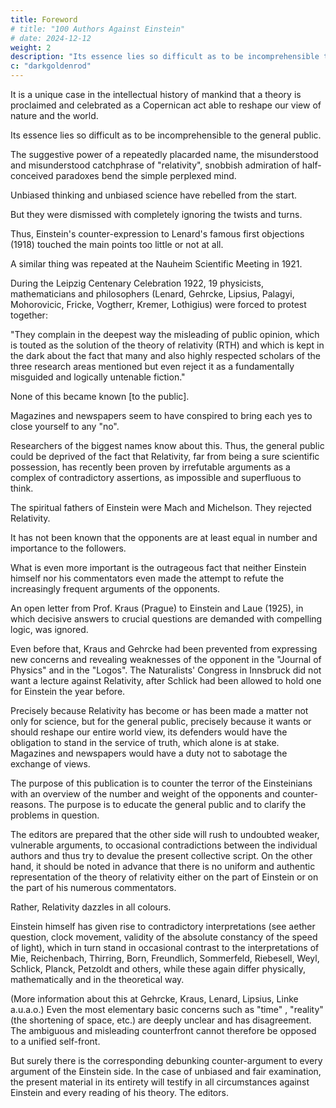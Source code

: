 ```yaml
---
title: Foreword
# title: "100 Authors Against Einstein"
# date: 2024-12-12
weight: 2
description: "Its essence lies so difficult as to be incomprehensible to the general public."
c: "darkgoldenrod"
---
```



<!-- , never even if they are valid -->

It is a unique case in the intellectual history of mankind that a theory is proclaimed and celebrated as a Copernican act able to reshape our view of nature and the world.

Its essence lies so difficult as to be incomprehensible to the general public.

<!-- , so that their
popularity hardly seems understandable.  -->

The suggestive power of a repeatedly placarded name, the misunderstood and misunderstood catchphrase of "relativity", snobbish admiration of half-conceived paradoxes bend the simple perplexed mind.

Unbiased thinking and unbiased science have rebelled from the start.

<!-- Have expressed the most important doubts and asked questions.  -->

But they were dismissed with completely ignoring the twists and turns.

Thus, Einstein's counter-expression to Lenard's famous first objections (1918) touched the main
points too little or not at all.

A similar thing was repeated at the Nauheim Scientific Meeting in 1921.

During the Leipzig Centenary Celebration 1922, 19 physicists, mathematicians and philosophers (Lenard, Gehrcke, Lipsius, Palagyi, Mohorovicic, Fricke, Vogtherr, Kremer, Lothigius) were forced to protest together:

"They complain in the deepest way the misleading of public opinion, which is touted as the solution of the theory of relativity (RTH) and which is kept in the dark about the fact that many and also highly respected scholars of the three research areas mentioned but even reject it as a fundamentally misguided and logically untenable fiction."

None of this became known [to the public].

<!-- , which alone would be able to bring the voice of enlightenment and criticism, or at least of doubt, before the hundreds of thousands, -->
Magazines and newspapers seem to have conspired to bring each yes to close yourself to any "no". 

<!-- Unfortunately, the same applies to the attitude of the publishers and recently the same slogan is also followed by broadcasting.  -->

Researchers of the biggest names know about this. Thus, the general public could be deprived of the fact that Relativity, far from being a sure scientific possession, has recently been proven by irrefutable arguments as a complex of contradictory assertions, as impossible and superfluous to think.

The spiritual fathers of Einstein were Mach and Michelson. They rejected Relativity.

It has not been known that the opponents are at least equal in number and importance to the followers.

<!-- [ It seems what is meant here that since - Einstein updated relativity to general relativity - is being
interpreted here that Einstein then rejected special relativity, with RTH being interpreted as special
relativity.] -->

What is even more important is the outrageous fact that neither Einstein himself nor his
commentators even made the attempt to refute the increasingly frequent arguments of the opponents.


An open letter from Prof. Kraus (Prague) to Einstein and Laue (1925), in which decisive answers to
crucial questions are demanded with compelling logic, was ignored.

Even before that, Kraus and Gehrcke had been prevented from expressing new concerns and
revealing weaknesses of the opponent in the "Journal of Physics" and in the "Logos".
The Naturalists' Congress in Innsbruck did not want a lecture against Relativity, after Schlick had been
allowed to hold one for Einstein the year before.

Precisely because Relativity has become or has been made a matter not only for science, but for the
general public, precisely because it wants or should reshape our entire world view, its defenders
would have the obligation to stand in the service of truth, which alone is at stake. Magazines and
newspapers would have a duty not to sabotage the exchange of views.

The purpose of this publication is to counter the terror of the Einsteinians with an overview of the
number and weight of the opponents and counter-reasons. The purpose is to educate the general
public and to clarify the problems in question.

The editors are prepared that the other side will rush to undoubted weaker, vulnerable arguments,
to occasional contradictions between the individual authors and thus try to devalue the present
collective script. On the other hand, it should be noted in advance that there is no uniform and
authentic representation of the theory of relativity either on the part of Einstein or on the part of his numerous commentators.

Rather, Relativity dazzles in all colours.

Einstein himself has given rise to contradictory interpretations (see aether question, clock movement, validity of the absolute constancy of the speed of light), which in turn stand in occasional contrast to the interpretations of Mie, Reichenbach, Thirring, Born, Freundlich, Sommerfeld, Riebesell, Weyl, Schlick, Planck, Petzoldt and others, while these again differ physically, mathematically and in the theoretical way. 

(More information about this at Gehrcke, Kraus, Lenard, Lipsius, Linke a.u.a.o.) Even the most elementary basic concerns such as "time" , "reality" (the shortening of space, etc.) are deeply unclear and has disagreement. The ambiguous and misleading counterfront cannot therefore be opposed to a unified self-front. 

But surely there is the corresponding debunking counter-argument to every argument of the Einstein side. In the case of unbiased and fair examination, the present material in its entirety will testify in all circumstances against Einstein and every reading of his theory. The editors.


<!-- Light: Constant Speed
Time: Simultaneity Circular Reasoning
Space: Reality
Speed: Cause -->


<!-- Grading System

n | Grade
--- | ---
1 |
3 |
4 |
5
6
7
8
9
10
11
12
13
14
15


1	1
2	2
3	3
4	4
5	5
6	6
7	7
8	8
9	9
10	10
11	11
12	12
13	13
14	14
15	15
16	16
17	17
18	18
19	19
20	20 -->
